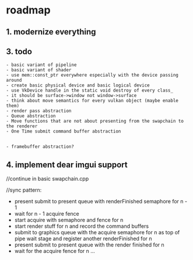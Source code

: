 # roadmap

## 1. modernize everything



## 3. todo
	- basic variant of pipeline
	- basic variant of shader
	- use mem::const_ptr everywhere especially with the device passing around
	- create basic physical device and basic logical device
	- use VkDevice handle in the static void destroy of every class_
	- it should be surface->window not window->surface
	- think about move semantics for every vulkan object (maybe enable them)
	- render pass abstraction
	- Queue abstraction
	- Move functions that are not about presenting from the swapchain to the renderer
	- One Time submit command buffer abstraction


	- framebuffer abstraction?

## 4. implement dear imgui support




//continue in basic swapchain.cpp


//sync pattern:

- present submit to present queue with renderFinished semaphore for n - 1
- wait for n - 1 acquire fence
- start acquire with semaphore and fence for n
- start render stuff for n and record the command buffers
- submit to graphics queue with the acquire semaphore for n as top of pipe wait stage and register another renderFinished for n
- present submit to present queue with the render finished for n
- wait for the acquire fence for n
...